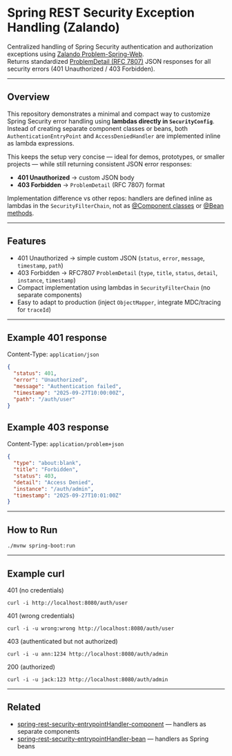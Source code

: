 # Spring REST Security Exception Handling (Zalando)

Centralized handling of Spring Security authentication and authorization exceptions using [Zalando Problem-Spring-Web](https://github.com/zalando/problem-spring-web).  
Returns standardized [ProblemDetail (RFC 7807)](https://datatracker.ietf.org/doc/html/rfc7807) JSON responses for all security errors (401 Unauthorized / 403 Forbidden).

---


## Overview

This repository demonstrates a minimal and compact way to customize Spring Security error handling using **lambdas directly in `SecurityConfig`**. Instead of creating separate component classes or beans, both `AuthenticationEntryPoint` and `AccessDeniedHandler` are implemented inline as lambda expressions.  

This keeps the setup very concise — ideal for demos, prototypes, or smaller projects — while still returning consistent JSON error responses:  
- **401 Unauthorized** → custom JSON body  
- **403 Forbidden** → `ProblemDetail` (RFC 7807) format  

Implementation difference vs other repos: handlers are defined inline as lambdas in the `SecurityFilterChain`,  not as [@Component classes](https://github.com/Dmitrii-Russu-Labs-Snippets/spring-rest-security-entrypointHandler-component)  or [@Bean methods](https://github.com/Dmitrii-Russu-Labs-Snippets/spring-rest-security-entrypointHandler-bean).

---

## Features
- 401 Unauthorized → simple custom JSON (`status`, `error`, `message`, `timestamp`, `path`)
- 403 Forbidden → RFC7807 `ProblemDetail` (`type`, `title`, `status`, `detail`, `instance`, `timestamp`)
- Compact implementation using lambdas in `SecurityFilterChain` (no separate components)
- Easy to adapt to production (inject `ObjectMapper`, integrate MDC/tracing for `traceId`)

---

## Example 401 response

Content-Type: `application/json`
```json
{
  "status": 401,
  "error": "Unauthorized",
  "message": "Authentication failed",
  "timestamp": "2025-09-27T10:00:00Z",
  "path": "/auth/user"
}
```

## Example 403 response

Content-Type: `application/problem+json`
```json
{
  "type": "about:blank",
  "title": "Forbidden",
  "status": 403,
  "detail": "Access Denied",
  "instance": "/auth/admin",
  "timestamp": "2025-09-27T10:01:00Z"
}
```

---

## How to Run
```
./mvnw spring-boot:run
```
---

## Example curl
401 (no credentials)
```
curl -i http://localhost:8080/auth/user
```
401 (wrong credentials)
```
curl -i -u wrong:wrong http://localhost:8080/auth/user
```
403 (authenticated but not authorized)
```
curl -i -u ann:1234 http://localhost:8080/auth/admin
```
200 (authorized)
```
curl -i -u jack:123 http://localhost:8080/auth/admin
```
---

## Related

- [spring-rest-security-entrypointHandler-component](https://github.com/Dmitrii-Russu-Labs-Snippets/spring-rest-security-entrypointHandler-component) — handlers as separate components  
- [spring-rest-security-entrypointHandler-bean](https://github.com/Dmitrii-Russu-Labs-Snippets/spring-rest-security-entrypointHandler-bean) — handlers as Spring beans

